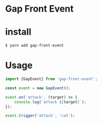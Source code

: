 # Gap Front Event

# install

```
$ yarn add gap-front-event
```

# Usage

```javascript
import {GapEvent} from 'gap-front-event';

const event = new GapEvent();

event.on('attack', (target) => {
    console.log(`attack ${target}`); 
});

event.trigger('attack', 'cat');
```
